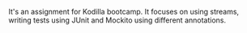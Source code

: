 It's an assignment for Kodilla bootcamp.
It focuses on using streams, writing tests using JUnit and Mockito using different annotations.